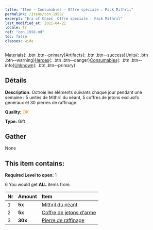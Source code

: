 ```yaml
---
title: "Item - Consumables - Offre spéciale : Pack Mithril"
permalink: /Items/con_1958/
excerpt: "Era of Chaos  Offre spéciale : Pack Mithril"
last_modified_at: 2021-04-21
locale: fr
ref: "con_1958.md"
toc: false
classes: wide
---
```

 [Materials](/fr/Items/){: .btn .btn--primary}[Artifacts](/fr/Items/Artifacts/){: .btn .btn--success}[Units](/fr/Items/Units/){: .btn .btn--warning}[Heroes](/fr/Items/Heroes/){: .btn .btn--danger}[Consumables](/fr/Items/Consumables/){: .btn .btn--info}[Unknown](/fr/Items/Unknown/){: .btn .btn--primary}

## Détails
 **Description:** Octroie les éléments suivants chaque jour pendant une semaine : 5 unités de Mithril du néant, 5 coffres de jetons exclusifs généraux et 30 pierres de raffinage.

 **Quality:** <span style="color: #FF8C00">OK</span>

 **Type:** Gift

## Gather

  None

## This item contains:

 **Required Level to open:** 1

 6 You would get **ALL** items  from:

  | Nr | Amount |     Item    |
  |:---|:-------|:------------|
  | 1 |  **5x** | [Mithril du néant](/fr/Items/con_817/) |  | 
  | 2 |  **5x** | [Coffre de jetons d'arme](/fr/Items/con_1367/) |  | 
  | 3 |  **30x** | [Pierre de raffinage](/fr/Items/con_814/) |  | 
